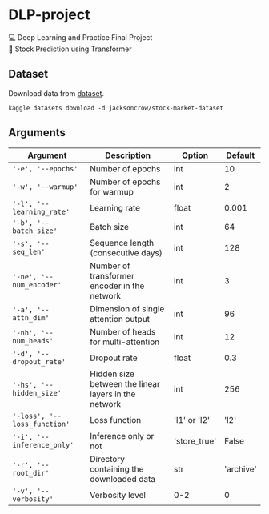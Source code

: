 # DLP-project
💻 Deep Learning and Practice Final Project  
🏹 Stock Prediction using Transformer



## Dataset
Download data from [dataset](https://www.kaggle.com/jacksoncrow/stock-market-dataset).  
```shell
kaggle datasets download -d jacksoncrow/stock-market-dataset
```



## Arguments
|Argument|Description|Option|Default|
|---|---|---|---|
|`'-e', '--epochs'`|Number of epochs|int|10|
|`'-w', '--warmup'`|Number of epochs for warmup|int|2|
|`'-l', '--learning_rate'`|Learning rate|float|0.001|
|`'-b', '--batch_size'`|Batch size|int|64|
|`'-s', '--seq_len'`|Sequence length (consecutive days)|int|128|
|`'-ne', '--num_encoder'`|Number of transformer encoder in the network|int|3|
|`'-a', '--attn_dim'`|Dimension of single attention output|int|96|
|`'-nh', '--num_heads'`|Number of heads for multi-attention|int|12|
|`'-d', '--dropout_rate'`|Dropout rate|float|0.3|
|`'-hs', '--hidden_size'`|Hidden size between the linear layers in the network|int|256|
|`'-loss', '--loss_function'`|Loss function|'l1' or 'l2'|'l2'|
|`'-i', '--inference_only'`|Inference only or not|'store_true'|False|
|`'-r', '--root_dir'`|Directory containing the downloaded data|str|'archive'|
|`'-v', '--verbosity'`|Verbosity level|0-2|0|
